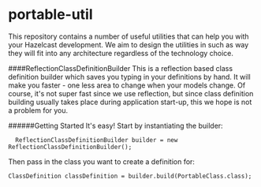 portable-util
=============
This repository contains a number of useful utilities that can help you with your Hazelcast development. We aim to design the utilities in such as way they will fit into any architecture regardless of the technology choice.

####ReflectionClassDefinitionBuilder
This is a reflection based class definition builder which saves you typing in your definitions by hand. It will make you faster - one less area to change when your models change. Of course, it's not super fast since we use reflection, but since class definition building usually takes place during application start-up, this we hope is not a problem for you.

######Getting Started
It's easy! Start by instantiating the builder:
```
  ReflectionClassDefinitionBuilder builder = new ReflectionClassDefinitionBuilder();
```

Then pass in the class you want to create a definition for:
```
ClassDefinition classDefinition = builder.build(PortableClass.class);
```
